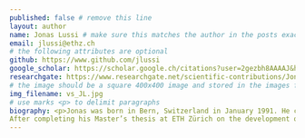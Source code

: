 ```yaml
---
published: false # remove this line
layout: author
name: Jonas Lussi # make sure this matches the author in the posts exactly
email: jlussi@ethz.ch
# the following attributes are optional
github: https://www.github.com/jlussi
google_scholar: https://scholar.google.ch/citations?user=2gezbh8AAAAJ&hl=de
researchgate: https://www.researchgate.net/scientific-contributions/Jonas-Lussi-2109295737
# the image should be a square 400x400 image and stored in the images folder
img_filename: vs_JL.jpg
# use marks <p> to delimit paragraphs
biography: <p>Jonas was born in Bern, Switzerland in January 1991. He completed his B.Sc. in Mechanical Engineering with focus on Mechatronics at ETH Zürich. His interest in Robotics was strengthened after gaining practical experience at ABB Corporate Research in Västerås, Sweden. Subsequently, Jonas acquired his M.Sc. in Mechanical Engineering from ETH Zürich and University of Toronto. During his M.Sc. he focused on Biomedical Engineering and Robotics and was particularly interested in finding automated solutions to difficult surgical procedures. 
After completing his Master’s thesis at ETH Zürich on the development of a robotic system to automate a key step in cataract surgery, Jonas joined the MSRL as a PhD student in February 2017.</p>
---
```

